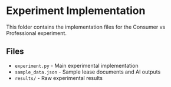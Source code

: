 # Experiment Implementation

This folder contains the implementation files for the Consumer vs Professional experiment.

## Files
- `experiment.py` - Main experimental implementation
- `sample_data.json` - Sample lease documents and AI outputs
- `results/` - Raw experimental results